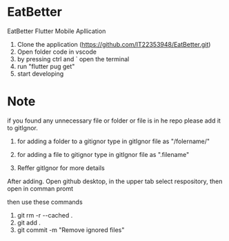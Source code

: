 # EatBetter

EatBetter Flutter Mobile Apllication

1. Clone the application (https://github.com/IT22353948/EatBetter.git)
2. Open folder code in vscode
3. by pressing ctrl and ` open the terminal
4. run "flutter pug get"
5. start developing

# Note

if you found any unnecessary file or folder or file is in he repo please add it to gitIgnor.

1. for adding a folder to a gitignor
   type in gitIgnor file as "/folername/"
2. for adding a file to gitignor
   type in gitIgnor file as ".filename"

3. Reffer gitIgnor for more details

After adding. Open github desktop, in the upper tab select respository, then open in comman promt

then use these commands

1. git rm -r --cached .
2. git add .
3. git commit -m "Remove ignored files"
